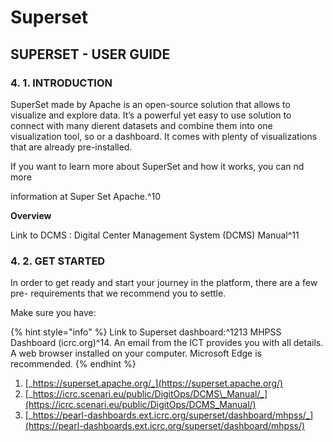 # Superset

## SUPERSET - USER GUIDE

### 4. 1. INTRODUCTION

SuperSet made by Apache is an open-source solution that allows to visualize and explore data. It’s a powerful yet easy to use solution to connect with many dierent datasets and combine them into one visualization tool, so or a dashboard. It comes with plenty of visualizations that are already pre-installed.

If you want to learn more about SuperSet and how it works, you can nd more

information at Super Set Apache.^10

**Overview**

Link to DCMS :  Digital Center Management System (DCMS) Manual^11

### 4. 2. GET STARTED

In order to get ready and start your journey in the platform, there are a few pre- requirements that we recommend you to settle.

Make sure you have:

{% hint style="info" %}
Link to Superset dashboard:^1213 MHPSS Dashboard (icrc.org)^14. An email from the ICT provides you with all details. A web browser installed on your computer. Microsoft Edge is recommended.
{% endhint %}

1. &#x20;[_https://superset.apache.org/_](https://superset.apache.org/)
2. &#x20;[_https://icrc.scenari.eu/public/DigitOps/DCMS\_Manual/_](https://icrc.scenari.eu/public/DigitOps/DCMS_Manual/)
3. &#x20;[_https://pearl-dashboards.ext.icrc.org/superset/dashboard/mhpss/_](https://pearl-dashboards.ext.icrc.org/superset/dashboard/mhpss/)
